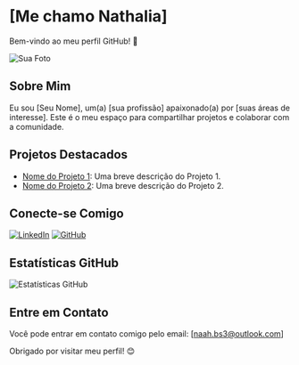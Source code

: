 
# [Me chamo Nathalia]

Bem-vindo ao meu perfil GitHub! 👋

![Sua Foto](url_da_sua_foto.jpg)

## Sobre Mim

Eu sou [Seu Nome], um(a) [sua profissão] apaixonado(a) por [suas áreas de interesse]. Este é o meu espaço para compartilhar projetos e colaborar com a comunidade.

## Projetos Destacados

- [Nome do Projeto 1](link_do_projeto_1): Uma breve descrição do Projeto 1.
- [Nome do Projeto 2](link_do_projeto_2): Uma breve descrição do Projeto 2.

## Conecte-se Comigo

[![LinkedIn](https://img.shields.io/badge/LinkedIn-<seu_usuario_no_linkedin>-blue)](url_do_seu_perfil_no_linkedin)
[![GitHub](https://img.shields.io/badge/GitHub-<seu_usuario_no_github>-green)](link_do_seu_repositorio_no_github)

## Estatísticas GitHub

![Estatísticas GitHub](https://github-readme-stats.vercel.app/api?username=<seu_usuario_no_github>&show_icons=true&theme=dark)

## Entre em Contato

Você pode entrar em contato comigo pelo email: [naah.bs3@outlook.com]

Obrigado por visitar meu perfil! 😊
